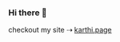   ### Hi there 👋
  checkout my site ⇢  [karthi.page](https://karthi.page)

<!---
weasel-0/weasel-0 is a ✨ special ✨ repository because its `README.md` (this file) appears on your GitHub profile.
You can click the Preview link to take a look at your changes.
--->
